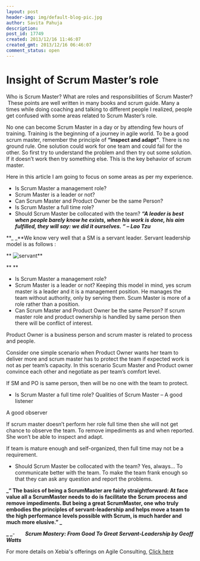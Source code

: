 ```yaml
---
layout: post
header-img: img/default-blog-pic.jpg
author: Savita Pahuja
description: 
post_id: 17749
created: 2013/12/16 11:46:07
created_gmt: 2013/12/16 06:46:07
comment_status: open
---
```


# Insight of Scrum Master’s role

Who is Scrum Master? What are roles and responsibilities of Scrum Master?  These points are well written in many books and scrum guide. Many a times while doing coaching and talking to different people I realized, people get confused with some areas related to Scrum Master’s role.

No one can become Scrum Master in a day or by attending few hours of training. Training is the beginning of a journey in agile world. To be a good scrum master, remember the principle of **“inspect and adapt”**. There is no ground rule. One solution could work for one team and could fail for the other. So first try to understand the problem and then try out some solution. If it doesn’t work then try something else. This is the key behavior of scrum master.

Here in this article I am going to focus on some areas as per my experience. 

  * Is Scrum Master a management role?
  * Scrum Master is a leader or not?
  * Can Scrum Master and Product Owner be the same Person?
  * Is Scrum Master a full time role?
  * Should Scrum Master be collocated with the team?
**_“A leader is best when people barely know he exists, when his work is done, his aim fulfilled, they will say: we did it ourselves. “ – Lao Tzu_**

**_ _**We know very well that a SM is a servant leader. Servant leadership model is as follows :

** ![servant][1]**

** **

  * Is Scrum Master a management role?
  * Scrum Master is a leader or not?
Keeping this model in mind, yes scrum master is a leader and it is a management position. He manages the team without authority, only by serving them. Scum Master is more of a role rather than a position. 
  * Can Scrum Master and Product Owner be the same Person?
If scrum master role and product ownership is handled by same person then there will be conflict of interest.

Product Owner is a business person and scrum master is related to process and people.

Consider one simple scenario when Product Owner wants her team to deliver more and scrum master has to protect the team if expected work is not as per team’s capacity. In this scenario Scum Master and Product owner convince each other and negotiate as per team’s comfort level.

If SM and PO is same person, then will be no one with the team to protect. 

  * Is Scrum Master a full time role?
Qualities of Scrum Master – A good listener

A good observer

If scrum master doesn’t perform her role full time then she will not get chance to observe the team. To remove impediments as and when reported. She won’t be able to inspect and adapt.

If team is mature enough and self-organized, then full time may not be a requirement. 

  * Should Scrum Master be collocated with the team?
Yes, always… To communicate better with the team. To make the team frank enough so that they can ask any question and report the problems.

**_“ The basics of being a ScrumMaster are fairly straightforward: At face value all a ScrumMaster needs to do is facilitate the Scrum process and remove impediments. But being a great ScrumMaster, one who truly embodies the principles of servant-leadership and helps move a team to the high performance levels possible with Scrum, is much harder and much more elusive.” _**

**_ _**-       **_Scrum Mastery: From Good To Great Servant-Leadership by Geoff Watts_**

For more details on Xebia's offerings on Agile Consulting, [Click here][2]

   [1]: http://xebee.xebia.in/wp-content/uploads/2013/12/servant.jpg
   [2]: http://www.xebia.in/agile-consulting.html